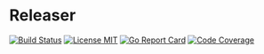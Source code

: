 # Releaser


[![Build Status](https://travis-ci.org/avarabyeu/releaser.svg?branch=master)](https://travis-ci.org/avarabyeu/releaser)
[![License MIT](https://img.shields.io/badge/license-MIT-blue.svg)](https://raw.githubusercontent.com/avarabyeu/releaser/master/LICENSE)
[![Go Report Card](https://goreportcard.com/badge/github.com/avarabyeu/releaser)](https://goreportcard.com/report/github.com/avarabyeu/releaser)
[![Code Coverage](https://codecov.io/gh/avarabyeu/releaser/branch/master/graph/badge.svg)](https://codecov.io/gh/avarabyeu/releaser)
